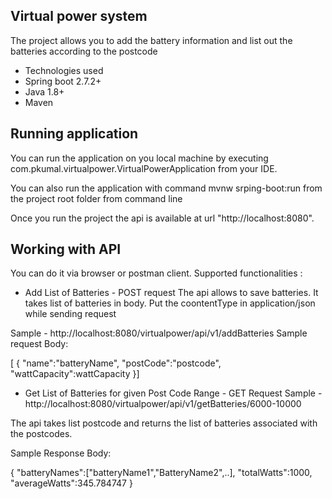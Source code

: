 ## Virtual power system
The project allows you to add the battery information and list out the batteries according to the postcode

+ Technologies used
+ Spring boot 2.7.2+
+ Java 1.8+
+ Maven

## Running application
You can run the application on you local machine by executing com.pkumal.virtualpower.VirtualPowerApplication from your IDE.

You can also run the application with command mvnw srping-boot:run
from the project root folder from command line

Once you run the project the api is available at url "http://localhost:8080". 

## Working with API

You can do it via browser or postman client.
Supported functionalities :

+ Add List of Batteries - POST request
The api allows to save batteries. It takes list of batteries in body. 
Put the coontentType in application/json while sending request

Sample  - http://localhost:8080/virtualpower/api/v1/addBatteries
Sample request Body:

[ { "name":"batteryName", "postCode":"postcode", "wattCapacity":wattCapacity }]

+ Get List of Batteries for given Post Code Range - GET Request
Sample - http://localhost:8080/virtualpower/api/v1/getBatteries/6000-10000

The api takes list postcode and returns the list of batteries associated with the postcodes.

Sample Response Body:

{ "batteryNames":["batteryName1","BatteryName2",..], "totalWatts":1000, "averageWatts":345.784747 }
